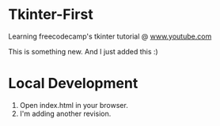 # Tkinter-First
Learning freecodecamp's tkinter tutorial @ www.youtube.com

This is something new. And I just added this :)

# Local Development

1. Open index.html in your browser.
2. I'm adding another revision.